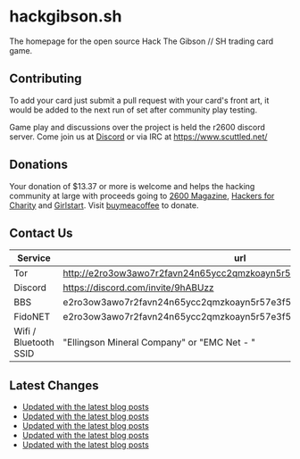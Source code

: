 # hackgibson.sh
The homepage for the open source Hack The Gibson // SH trading card game.


## Contributing

To add your card just submit a pull request with your card's front art, it would be added to the next run of set after community play testing.

Game play and discussions over the project is held the r2600 discord server. Come join us at [Discord](https://discord.com/invite/9hABUzz) or via IRC at https://www.scuttled.net/


## Donations

Your donation of $13.37 or more is welcome and helps the hacking community at large with proceeds going to [2600 Magazine](https://2600.com/), [Hackers for Charity](https://hackersforcharity.org) and [Girlstart](https://girlstart.org).  Visit [buymeacoffee](https://www.buymeacoffee.com/hackgibson.sh) to donate.


## Contact Us

Service | url
-|-
Tor | http://e2ro3ow3awo7r2favn24n65ycc2qmzkoayn5r57e3f56nvjwdcgg32ad.onion
Discord | https://discord.com/invite/9hABUzz
BBS | e2ro3ow3awo7r2favn24n65ycc2qmzkoayn5r57e3f56nvjwdcgg32ad.onion:23
FidoNET | e2ro3ow3awo7r2favn24n65ycc2qmzkoayn5r57e3f56nvjwdcgg32ad.onion:24554
Wifi / Bluetooth SSID | "Ellingson Mineral Company" or "EMC Net - <fidonet address>"

## Latest Changes
<!-- BLOG-POST-LIST:START -->
- [Updated with the latest blog posts](https://github.com/DFW2600/hackgibson.sh/commit/9eb71eb96e50615ade45d58df3a8cd17433499c9)
- [Updated with the latest blog posts](https://github.com/DFW2600/hackgibson.sh/commit/ea88e6a17ce9bfc64cd28d55feaa2f2ea1905f34)
- [Updated with the latest blog posts](https://github.com/DFW2600/hackgibson.sh/commit/b05d962f145148a7a94a6663e525dc1efe0c218a)
- [Updated with the latest blog posts](https://github.com/DFW2600/hackgibson.sh/commit/1bd5f701e0237e720dc426f3ad45bcb5b94ef253)
- [Updated with the latest blog posts](https://github.com/DFW2600/hackgibson.sh/commit/dcb7d2f71d183d7ac959e200ac8e18dcc95a5327)
<!-- BLOG-POST-LIST:END -->
